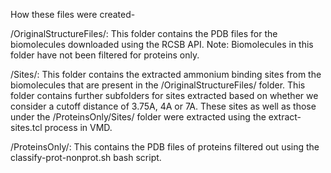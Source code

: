 How these files were created-

/OriginalStructureFiles/: This folder contains the PDB files for the biomolecules downloaded using the RCSB API. Note: Biomolecules in this folder have not been filtered for proteins only.

/Sites/: This folder contains the extracted ammonium binding sites from the biomolecules that are present in the /OriginalStructureFiles/ folder. This folder contains further subfolders for sites extracted based on whether we consider a cutoff distance of 3.75A, 4A or 7A. These sites as well as those under the /ProteinsOnly/Sites/ folder were extracted using the extract-sites.tcl process in VMD.

/ProteinsOnly/: This contains the PDB files of proteins filtered out using the classify-prot-nonprot.sh bash script. 
